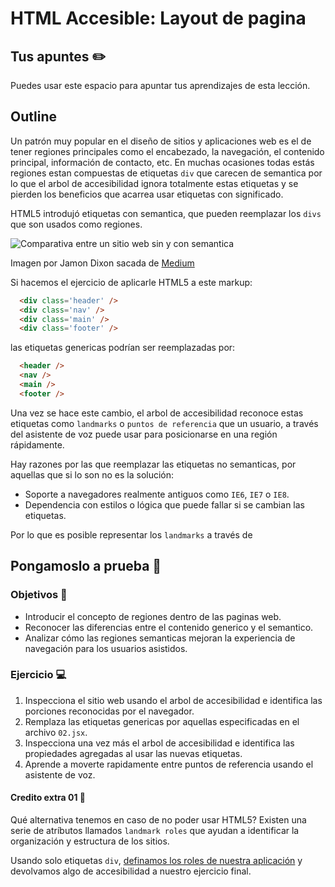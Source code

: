 # HTML Accesible: Layout de pagina

## Tus apuntes ✏️

Puedes usar este espacio para apuntar tus aprendizajes de esta lección.


## Outline

Un patrón muy popular en el diseño de sitios y aplicaciones web es el de tener regiones principales como el encabezado, la navegación, el contenido principal, información de contacto, etc. En muchas ocasiones todas estás regiones estan compuestas de etiquetas `div` que carecen de semantica por lo que el arbol de accesibilidad ignora totalmente estas etiquetas y se pierden los beneficios que acarrea usar etiquetas con significado.

HTML5 introdujó etiquetas con semantica, que pueden reemplazar los `divs` que son usados como regiones. 

![Comparativa entre un sitio web sin y con semantica](https://miro.medium.com/max/1400/1*GgI7FvfCwqSpHgn_VgGEXQ.jpeg)

Imagen por Jamon Dixon sacada de [Medium](https://medium.com/geekculture/the-science-of-semantic-html-c66fda24f105)

Si hacemos el ejercicio de aplicarle HTML5 a este markup:

```html
  <div class='header' />
  <div class='nav' />
  <div class='main' />
  <div class='footer' />
```

las etiquetas genericas podrían ser reemplazadas por:

```html
  <header />
  <nav />
  <main />
  <footer />
```

Una vez se hace este cambio, el arbol de accesibilidad reconoce estas etiquetas como `landmarks` o `puntos de referencia` que un usuario, a través del asistente de voz puede usar para posicionarse en una región rápidamente.

Hay razones por las que reemplazar las etiquetas no semanticas, por aquellas que si lo son no es la solución:

- Soporte a navegadores realmente antiguos como `IE6`, `IE7` o `IE8`.
- Dependencia con estilos o lógica que puede fallar si se cambian las etiquetas.

Por lo que es posible representar los `landmarks` a través de 


## Pongamoslo a prueba 💪

### Objetivos 🎯
- Introducir el concepto de regiones dentro de las paginas web.
- Reconocer las diferencias entre el contenido generico y el semantico.
- Analizar cómo las regiones semanticas mejoran la experiencia de navegación para los usuarios asistidos.

### Ejercicio 💻

1. Inspecciona el sitio web usando el arbol de accesibilidad e identifica las porciones reconocidas por el navegador.
2. Remplaza las etiquetas genericas por aquellas especificadas en el archivo `02.jsx`.
3. Inspecciona una vez más el arbol de accesibilidad e identifica las propiedades agregadas al usar las nuevas etiquetas.
4. Aprende a moverte rapidamente entre puntos de referencia usando el asistente de voz.

#### Credito extra 01 💎

Qué alternativa tenemos en caso de no poder usar HTML5? Existen una serie de atríbutos llamados `landmark roles` que ayudan a identificar la organización y estructura de los sitios.

Usando solo etiquetas `div`, [definamos los roles de nuestra aplicación](https://developer.mozilla.org/en-US/docs/Web/Accessibility/ARIA/Roles#3._landmark_roles) y devolvamos algo de accesibilidad a nuestro ejercicio final.